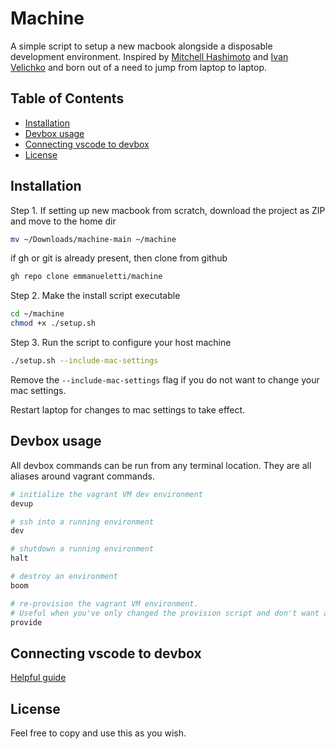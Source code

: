 # Machine

A simple script to setup a new macbook alongside a disposable development environment. Inspired by [Mitchell Hashimoto](https://github.com/mitchellh/nixos-config) and [Ivan Velichko](https://iximiuz.com/en/posts/how-to-setup-development-environment/) and born out of a need to jump from laptop to laptop.

## Table of Contents <!-- omit in toc -->

- [Installation](#installation)
- [Devbox usage](#devbox-usage)
- [Connecting vscode to devbox](#connecting-vscode-to-devbox)
- [License](#license)

## Installation

Step 1. If setting up new macbook from scratch, download the project as ZIP and move to the home dir

```bash
mv ~/Downloads/machine-main ~/machine
```

if gh or git is already present, then clone from github

```bash
gh repo clone emmanueletti/machine
```

Step 2. Make the install script executable

```bash
cd ~/machine
chmod +x ./setup.sh
```

Step 3. Run the script to configure your host machine

```bash
./setup.sh --include-mac-settings
```

Remove the `--include-mac-settings` flag if you do not want to change your mac settings.

Restart laptop for changes to mac settings to take effect.

## Devbox usage

All devbox commands can be run from any terminal location. They are all aliases
around vagrant commands.

```bash
# initialize the vagrant VM dev environment
devup

# ssh into a running environment
dev

# shutdown a running environment
halt

# destroy an environment
boom

# re-provision the vagrant VM environment. 
# Useful when you've only changed the provision script and don't want a full `devup`
provide
```

## Connecting vscode to devbox

[Helpful guide](https://medium.com/@lizrice/ssh-to-vagrant-from-vscode-5b2c5996bc0e)

## License

Feel free to copy and use this as you wish.
